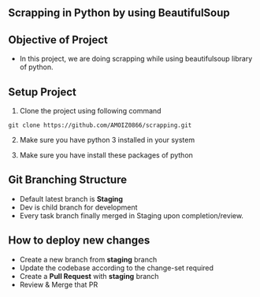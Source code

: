 ## Scrapping in Python by using BeautifulSoup

## Objective of Project
- In this project, we are doing scrapping while using beautifulsoup library of python.


## Setup Project

1. Clone the project using following command
```
git clone https://github.com/AMOIZ0866/scrapping.git
```

2. Make sure you have python 3 installed in your system

3. Make sure you have install these packages of python 
    
    


## Git Branching Structure
- Default latest branch is **Staging**
- Dev is child branch for development
- Every task branch finally merged in Staging upon completion/review.

## How to deploy new changes
- Create a new branch from **staging** branch
- Update the codebase according to the change-set required
- Create a **Pull Request** with **staging** branch
- Review & Merge that PR

